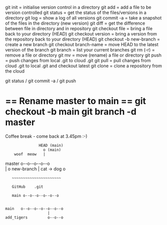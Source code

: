 git init             = initialise version control in a directory
git add              = add a file to be version controlled
git status           = get the status of the files/versions in a directory
git log              = show a log of all versions
git commit -a        = take a snapshot of the files in the directory (new version)
git diff             = get the difference between file in directory and in repository
git checkout file    = bring a file back to your directory (HEAD)
git checkout version = bring a version from the repository back to your directory (HEAD)
git checkout -b new-branch = create a new branch
git checkout branch-name = move HEAD to the latest version of the branch
git branch            = list your current branches
git rm (-r)           = remove a file or directory
git mv                = move (rename) a file or directory
git push              = push changes from local .git to cloud .git
git pull              = pull changes from cloud .git to local .git and checkout latest
git clone             = clone a repository from the cloud

git status / git commit -a / git push


== Rename master to main ==
git checkout -b main
git branch -d master
===========================

Coffee break - come back at 3.45pm :-)

                   HEAD (main)
                     o (main)
        woof  meow   |
master   o--o--o--o--o   
            |
            o new-branch
            | cat -> dog
            o
           
       ~~~~~~~~~~~~~~~~~~~~~~
       
       GitHub    .git
       
       main o--o--o--o--o--o
       
       
    main   o--o--o--o--o--o--o
                       |
    add_tigers         o--o--o
